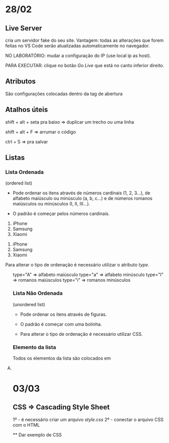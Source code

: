 # 28/02

## Live Server
cria um servidor fake do seu site.
Vantagem: todas as alterações que forem feitas no VS Code serão atualizadas automaticamente no navegador.

NO LABORATÓRIO: mudar a configuração do IP (use local ip as host).

PARA EXECUTAR: clique no botão *Go Live* que está no canto inferior direito.

## Atributos
São configurações colocadas dentro da tag de abertura

## Atalhos úteis
shift + alt + seta pra baixo => duplicar um trecho ou uma linha

shift + alt + F => arrumar o código

ctrl + S => pra salvar

## Listas

### Lista Ordenada
<ol></ol> (ordered list)

* Pode ordenar os itens através de números cardinais (1, 2, 3...), de alfabeto maiúsculo ou minúsculo (a, b, c...) e de números romanos maiúsculos ou minúsculos (I, II, III...).

* O padrão é começar pelos números cardinais.

<ol>
    <li>iPhone</li>
    <li>Samsung</li>
    <li>Xiaomi</li>
</ol>

1. iPhone
2. Samsung
3. Xiaomi

Para alterar o tipo de ordenação é necessário utilizar o atributo *type*.

<ol type="A">

type="A" => alfabeto maiúsculo
type="a" => alfabeto minúsculo
type="I" => romanos maiúsculos
type="i" => romanos minúsculos

### Lista Não Ordenada
<ul></ul> (unordered list)

* Pode ordenar os itens através de figuras.

* O padrão é começar com uma bolinha.

* Para alterar o tipo de ordenação é necessário utilizar CSS.

### Elemento da lista
Todos os elementos da lista são colocados em <li></li>



# 03/03

## CSS => Cascading Style Sheet

1º - é necessário criar um arquivo *style.css*
2º - conectar o arquivo CSS com o HTML

** Dar exemplo de CSS